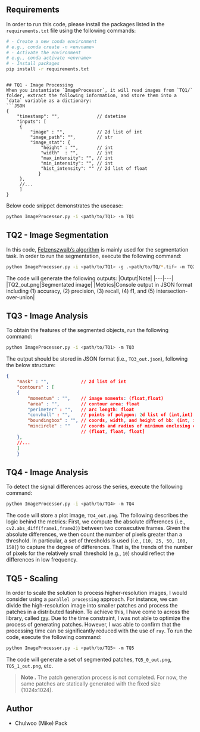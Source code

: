 ## Requirements
In order to run this code, please install the packages listed in the `requirements.txt` file using the following commands:
```bash
# - Create a new conda environment
# e.g., conda create -n <envname>
# - Activate the environment
# e.g., conda activate <envname>
# - Install packages
pip install -r requirements.txt
```

```

## TQ1 - Image Processing
When you instantiate `ImageProcessor`, it will read images from `TQ1/` folder, extract the following information, and store them into a `data` variable as a dictionary:
```JSON
{
    "timestamp": "",              // datetime
    "inputs": [
     {
         "image" : "",            // 2d list of int
         "image_path": "",        // str
         "image_stat": {
             "height" : "",       // int
             "width"  : "",       // int
             "max_intensity": "", // int
             "min_intensity": "", // int
             "hist_intensity": "" // 2d list of float
            }
     },
     //...
     ]
}
``` 
Below code snippet demonstrates the usecase:
```bash
python ImageProcessor.py -i <path/to/TQ1> -m TQ1
```

## TQ2 - Image Segmentation
In this code, [Felzenszwalb’s algorithm](http://cs.brown.edu/people/pfelzens/papers/seg-ijcv.pdf) is mainly used for the segmentation task. 
In order to run the segmentation, execute the following command:
```bash
python ImageProcessor.py -i <path/to/TQ1> -g .<path/to/TQ/*.tif> -m TQ2
```
The code will generate the following outputs:
|Output|Note|
|---|---|
|TQ2_out.png|Segmentated image|
|Metrics|Console output in JSON format including (1) accuracy, (2) precision, (3) recall, (4) f1, and (5) intersection-over-union|

## TQ3 - Image Analysis
To obtain the features of the segmented objects, run the following command:
```bash
python ImageProcessor.py -i <path/to/TQ1> -m TQ3
```
The output should be stored in JSON format (i.e., `TQ3_out.json`), following the below structure:
```JSON
{
    "mask" : "",            // 2d list of int
    "contours" : [
    {
        "momentum" : "",    // image moments: (float,float)
        "area" : "",        // contour area: float
        "perimeter" : "",   // arc length: float
        "convhull" : "",    // points of polygon: 2d list of (int,int)
        "boundingbox" : "", // coords, width, and height of bb: (int, int, int, int)
        "mincircle" : ""    // coords and radius of minimum enclosing circle: 
                            // (float, float, float]
    },
    //...
    ]
    }
```

## TQ4 - Image Analysis
To detect the signal differences across the series, execute the following command:
```bash
python ImageProcessor.py -i <path/to/TQ4> -m TQ4
```
The code will store a plot image, `TQ4_out.png`. 
The following describes the logic behind the metrics:
First, we compute the absolute differences (i.e., `cv2.abs_diff(frame1,frame2)`) between two consecutive frames. 
Given the absolute differences, we then count the number of pixels greater than a threshold. In particular, a set of thresholds is used (i.e., `[10, 25, 50, 100, 150]`) to capture the degree of differences. That is, the trends of the number of pixels for the relatively small threshold (e.g., `10`) should reflect the differences in low frequency.

## TQ5 - Scaling
In order to scale the solution to process higher-resolution images, I would consider using a `parallel processing` approach. For instance, we can divide the high-resolution image into smaller patches and process the patches in a distributed fashion. To achieve this, I have come to across the library, called [ray](https://www.ray.io/). 
Due to the time constraint, I was not able to optimize the process of generating patches. However, I was able to confirm that the processing time can be significantly reduced with the use of `ray`.
To run the code, execute the following command:
```bash
python ImageProcessor.py -i <path/to/TQ5> -m TQ5
```
The code will generate a set of segmented patches, `TQ5_0_out.png`, `TQ5_1_out.png`, etc.
> **Note .** The patch generation process is not completed. For now, the same patches are statically generated with the fixed size (1024x1024).
> 
## Author
- Chulwoo (Mike) Pack 